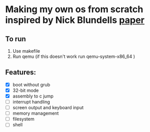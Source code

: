 # Making my own os from scratch inspired by Nick Blundells [paper](https://www.cs.bham.ac.uk/~exr/lectures/opsys/10_11/lectures/os-dev.pdf)

## To run
  1. Use makefile
  2. Run qemu <bin file> (if this doesn't work run qemu-system-x86_64 <bin file>)

## Features:
  - [x] boot without grub
  - [x] 32-bit mode
  - [x] assembly to c jump
  - [ ] interrupt handling
  - [ ] screen output and keyboard input
  - [ ] memory management
  - [ ] filesystem
  - [ ] shell
